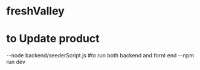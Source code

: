 # freshValley
# to Update product
--node backend/seederScript.js
#to run both backend and fornt end
--npm run dev

